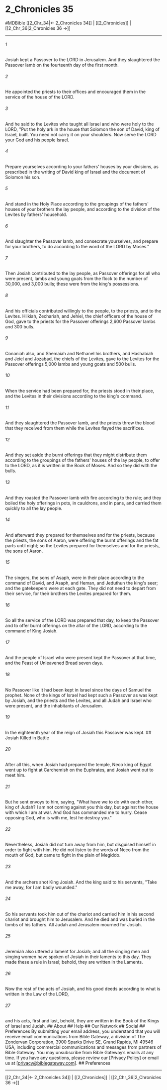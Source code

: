 # 2_Chronicles 35
#MDBible
[[2_Chr_34|← 2_Chronicles 34]] | [[2_Chronicles]] | [[2_Chr_36|2_Chronicles 36 →]]

***






###### 1 


Josiah kept a Passover to the LORD in Jerusalem. And they slaughtered the Passover lamb on the fourteenth day of the first month. 





###### 2 


He appointed the priests to their offices and encouraged them in the service of the house of the LORD. 





###### 3 


And he said to the Levites who taught all Israel and who were holy to the LORD, "Put the holy ark in the house that Solomon the son of David, king of Israel, built. You need not carry it on your shoulders. Now serve the LORD your God and his people Israel. 





###### 4 


Prepare yourselves according to your fathers' houses by your divisions, as prescribed in the writing of David king of Israel and the document of Solomon his son. 





###### 5 


And stand in the Holy Place according to the groupings of the fathers' houses of your brothers the lay people, and according to the division of the Levites by fathers' household. 





###### 6 


And slaughter the Passover lamb, and consecrate yourselves, and prepare for your brothers, to do according to the word of the LORD by Moses." 





###### 7 


Then Josiah contributed to the lay people, as Passover offerings for all who were present, lambs and young goats from the flock to the number of 30,000, and 3,000 bulls; these were from the king's possessions. 





###### 8 


And his officials contributed willingly to the people, to the priests, and to the Levites. Hilkiah, Zechariah, and Jehiel, the chief officers of the house of God, gave to the priests for the Passover offerings 2,600 Passover lambs and 300 bulls. 





###### 9 


Conaniah also, and Shemaiah and Nethanel his brothers, and Hashabiah and Jeiel and Jozabad, the chiefs of the Levites, gave to the Levites for the Passover offerings 5,000 lambs and young goats and 500 bulls. 





###### 10 


When the service had been prepared for, the priests stood in their place, and the Levites in their divisions according to the king's command. 





###### 11 


And they slaughtered the Passover lamb, and the priests threw the blood that they received from them while the Levites flayed the sacrifices. 





###### 12 


And they set aside the burnt offerings that they might distribute them according to the groupings of the fathers' houses of the lay people, to offer to the LORD, as it is written in the Book of Moses. And so they did with the bulls. 





###### 13 


And they roasted the Passover lamb with fire according to the rule; and they boiled the holy offerings in pots, in cauldrons, and in pans, and carried them quickly to all the lay people. 





###### 14 


And afterward they prepared for themselves and for the priests, because the priests, the sons of Aaron, were offering the burnt offerings and the fat parts until night; so the Levites prepared for themselves and for the priests, the sons of Aaron. 





###### 15 


The singers, the sons of Asaph, were in their place according to the command of David, and Asaph, and Heman, and Jeduthun the king's seer; and the gatekeepers were at each gate. They did not need to depart from their service, for their brothers the Levites prepared for them. 





###### 16 


So all the service of the LORD was prepared that day, to keep the Passover and to offer burnt offerings on the altar of the LORD, according to the command of King Josiah. 





###### 17 


And the people of Israel who were present kept the Passover at that time, and the Feast of Unleavened Bread seven days. 





###### 18 


No Passover like it had been kept in Israel since the days of Samuel the prophet. None of the kings of Israel had kept such a Passover as was kept by Josiah, and the priests and the Levites, and all Judah and Israel who were present, and the inhabitants of Jerusalem. 





###### 19 


In the eighteenth year of the reign of Josiah this Passover was kept. ## Josiah Killed in Battle 





###### 20 


After all this, when Josiah had prepared the temple, Neco king of Egypt went up to fight at Carchemish on the Euphrates, and Josiah went out to meet him. 





###### 21 


But he sent envoys to him, saying, "What have we to do with each other, king of Judah? I am not coming against you this day, but against the house with which I am at war. And God has commanded me to hurry. Cease opposing God, who is with me, lest he destroy you." 





###### 22 


Nevertheless, Josiah did not turn away from him, but disguised himself in order to fight with him. He did not listen to the words of Neco from the mouth of God, but came to fight in the plain of Megiddo. 





###### 23 


And the archers shot King Josiah. And the king said to his servants, "Take me away, for I am badly wounded." 





###### 24 


So his servants took him out of the chariot and carried him in his second chariot and brought him to Jerusalem. And he died and was buried in the tombs of his fathers. All Judah and Jerusalem mourned for Josiah. 





###### 25 


Jeremiah also uttered a lament for Josiah; and all the singing men and singing women have spoken of Josiah in their laments to this day. They made these a rule in Israel; behold, they are written in the Laments. 





###### 26 


Now the rest of the acts of Josiah, and his good deeds according to what is written in the Law of the LORD, 





###### 27 


and his acts, first and last, behold, they are written in the Book of the Kings of Israel and Judah. ## About ## Help ## Our Network ## Social ## Preferences By submitting your email address, you understand that you will receive email communications from Bible Gateway, a division of The Zondervan Corporation, 3900 Sparks Drive SE, Grand Rapids, MI 49546 USA, including commercial communications and messages from partners of Bible Gateway. You may unsubscribe from Bible Gateway&rsquo;s emails at any time. If you have any questions, please review our [Privacy Policy] or email us at [privacy@biblegateway.com]. ## Preferences

***

[[2_Chr_34|← 2_Chronicles 34]] | [[2_Chronicles]] | [[2_Chr_36|2_Chronicles 36 →]]
